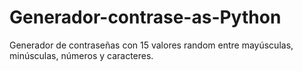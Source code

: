 # Generador-contrase-as-Python
Generador de contraseñas con 15 valores random entre mayúsculas, minúsculas, números y caracteres.
